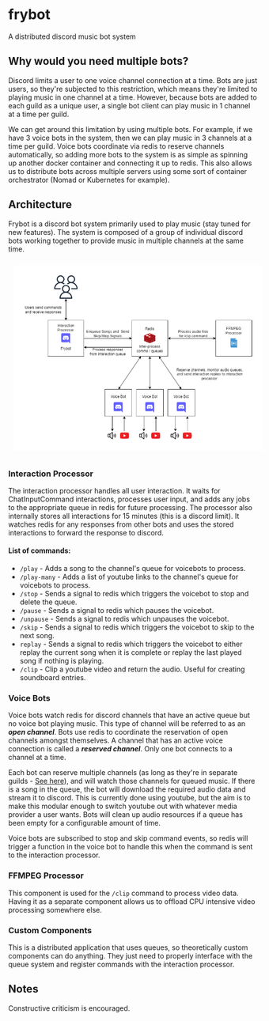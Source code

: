# frybot

A distributed discord music bot system

## Why would you need multiple bots?

Discord limits a user to one voice channel connection at a time. Bots are just users, so they're subjected to this restriction, which means they're limited to playing music in one channel at a time. However, because bots are added to each guild as a unique user, a single bot client can play music in 1 channel at a time per guild. 

We can get around this limitation by using multiple bots. For example, if we have 3 voice bots in the system, then we can play music in 3 channels at a time per guild. Voice bots coordinate via redis to reserve channels automatically, so adding more bots to the system is as simple as spinning up another docker container and connecting it up to redis. This also allows us to distribute bots across multiple servers using some sort of container orchestrator (Nomad or Kubernetes for example). 

## Architecture

Frybot is a discord bot system primarily used to play music (stay tuned for new features). The system is composed of a group of individual discord bots working together to provide music in multiple channels at the same time. 

<p style="text-align: center">
  <img src="doc/img/architecture.png"
     alt="Markdown Monster icon"
     style="text-align: center; margin: 10px;" />
</p>

### Interaction Processor

The interaction processor handles all user interaction. It waits for ChatInputCommand interactions, processes user input, and adds any jobs to the appropriate queue in redis for future processing. The processor also internally stores all interactions for 15 minutes (this is a discord limit). It watches redis for any responses from other bots and uses the stored interactions to forward the response to discord.   

#### List of commands:

- `/play` - Adds a song to the channel's queue for voicebots to process.
- `/play-many` - Adds a list of youtube links to the channel's queue for voicebots to process.
- `/stop` - Sends a signal to redis which triggers the voicebot to stop and delete the queue.
- `/pause` - Sends a signal to redis which pauses the voicebot.
- `/unpause` - Sends a signal to redis which unpauses the voicebot.
- `/skip` - Sends a signal to redis which triggers the voicebot to skip to the next song.
- `replay` - Sends a signal to redis which triggers the voicebot to either replay the current song when it is complete or replay the last played song if nothing is playing.
- `/clip` - Clip a youtube video and return the audio. Useful for creating soundboard entries.

### Voice Bots

Voice bots watch redis for discord channels that have an active queue but no voice bot playing music. This type of channel will be referred to as an ***open channel***. Bots use redis to coordinate the reservation of open channels amongst themselves. A channel that has an active voice connection is called a ***reserved channel***. Only one bot connects to a channel at a time.

Each bot can reserve multiple channels (as long as they're in separate guilds - [See here](#why-would-you-need-multiple-bots)), and will watch those channels for queued music. If there is a song in the queue, the bot will download the required audio data and stream it to discord. This is currently done using youtube, but the aim is to make this modular enough to switch youtube out with whatever media provider a user wants. Bots will clean up audio resources if a queue has been empty for a configurable amount of time.

Voice bots are subscribed to stop and skip command events, so redis will trigger a function in the voice bot to handle this when the command is sent to the interaction processor. 

### FFMPEG Processor

This component is used for the `/clip` command to process video data. Having it as a separate component allows us to offload CPU intensive video processing somewhere else.


### Custom Components

This is a distributed application that uses queues, so theoretically custom components can do anything. They just need to properly interface with the queue system and register commands with the interaction processor.


## Notes

Constructive criticism is encouraged. 


